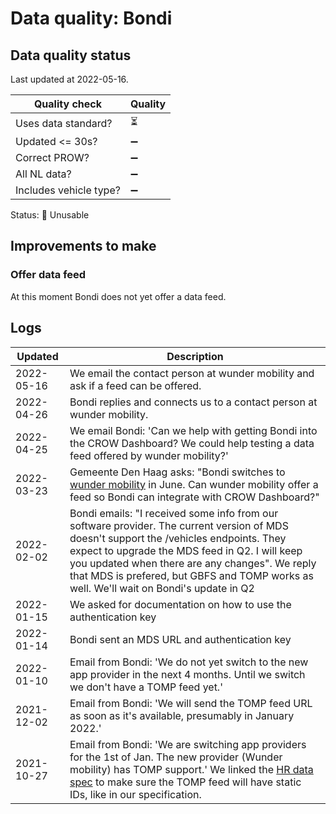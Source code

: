 # Data quality: Bondi

## Data quality status

Last updated at 2022-05-16.

| **Quality check**           | **Quality**
| --                          | --          |
| Uses data standard?         | ⏳
| Updated <= 30s?             | ➖
| Correct PROW?               | ➖
| All NL data?                | ➖
| Includes vehicle type?      | ➖

Status: 🔴 Unusable

## Improvements to make

### Offer data feed

At this moment Bondi does not yet offer a data feed.

## Logs

| Updated    | Description
| ----       | ---
| 2022-05-16 | We email the contact person at wunder mobility and ask if a feed can be offered.
| 2022-04-26 | Bondi replies and connects us to a contact person at wunder mobility. 
| 2022-04-25 | We email Bondi: 'Can we help with getting Bondi into the CROW Dashboard? We could help testing a data feed offered by wunder mobility?'
| 2022-03-23 | Gemeente Den Haag asks: "Bondi switches to [wunder mobility](https://www.wundermobility.com/) in June. Can wunder mobility offer a feed so Bondi can integrate with CROW Dashboard?"
| 2022-02-02 | Bondi emails: "I received some info from our software provider. The current version of MDS doesn't support the /vehicles endpoints. They expect to upgrade the MDS feed in Q2. I will keep you updated when there are any changes". We reply that MDS is prefered, but GBFS and TOMP works as well. We'll wait on Bondi's update in Q2
| 2022-01-15 | We asked for documentation on how to use the authentication key
| 2022-01-14 | Bondi sent an MDS URL and authentication key
| 2022-01-10 | Email from Bondi: 'We do not yet switch to the new app provider in the next 4 months. Until we switch we don't have a TOMP feed yet.'
| 2021-12-02 | Email from Bondi: 'We will send the TOMP feed URL as soon as it's available, presumably in January 2022.'
| 2021-10-27 | Email from Bondi: 'We are switching app providers for the 1st of Jan. The new provider (Wunder mobility) has TOMP support.' We linked the [HR data spec](https://docs.crow.nl/deelfietsdashboard/hr-dataspec/) to make sure the TOMP feed will have static IDs, like in our specification.
